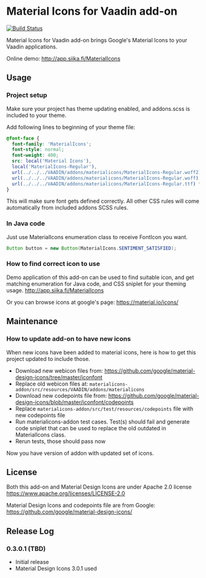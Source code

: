 # Material Icons for Vaadin add-on

[![Build Status](https://epic.siika.fi/jenkins/job/MaterialIcons%20(Vaadin)/badge/icon)](https://epic.siika.fi/jenkins/job/MaterialIcons%20(Vaadin)/)

Material Icons for Vaadin add-on brings Google's Material Icons to your Vaadin applications.

Online demo: http://app.siika.fi/MaterialIcons

## Usage

### Project setup
Make sure your project has theme updating enabled, and addons.scss is included to your theme.

Add following lines to beginning of your theme file:
```css
@font-face {
  font-family: 'MaterialIcons';
  font-style: normal;
  font-weight: 400;
  src: local('Material Icons'),
  local('MaterialIcons-Regular'),
  url(../../../VAADIN/addons/materialicons/MaterialIcons-Regular.woff2) format('woff2'),
  url(../../../VAADIN/addons/materialicons/MaterialIcons-Regular.woff) format('woff'),
  url(../../../VAADIN/addons/materialicons/MaterialIcons-Regular.ttf) format('truetype');
}
```
This will make sure font gets defined correctly. All other CSS rules will come automatically from
included addons SCSS rules.

### In Java code
Just use MaterialIcons enumeration class to receive FontIcon you want.
```java
Button button = new Button(MaterialIcons.SENTIMENT_SATISFIED);
```

### How to find correct icon to use
Demo application of this add-on can be used to find suitable icon, and get matching enumeration for
Java code, and CSS sniplet for your theming usage. http://app.siika.fi/MaterialIcons

Or you can browse icons at google's page: https://material.io/icons/


##  Maintenance

### How to update add-on to have new icons
When new icons have been added to material icons, here is how to get this project updated to include those.

* Download new webicon files from: https://github.com/google/material-design-icons/tree/master/iconfont
* Replace old webicon files at:
```materialicons-addon/src/resources/VAADIN/addons/materialicons```
* Download new codepoints file from: https://github.com/google/material-design-icons/blob/master/iconfont/codepoints
* Replace ```materialicons-addon/src/test/resources/codepoints``` file with new codepoints file
* Run materialicons-addon test cases. Test(s) should fail and generate code sniplet that can be used to replace the old outdated
in MaterialIcons class.
* Rerun tests, those should pass now

Now you have version of addon with updated set of icons.

## License

Both this add-on and Material Design Icons are under Apache 2.0 license
https://www.apache.org/licenses/LICENSE-2.0

Material Design Icons and codepoints file are from Google:
https://github.com/google/material-design-icons/

## Release Log

### 0.3.0.1 (TBD)
* Initial release
* Material Design Icons 3.0.1 used